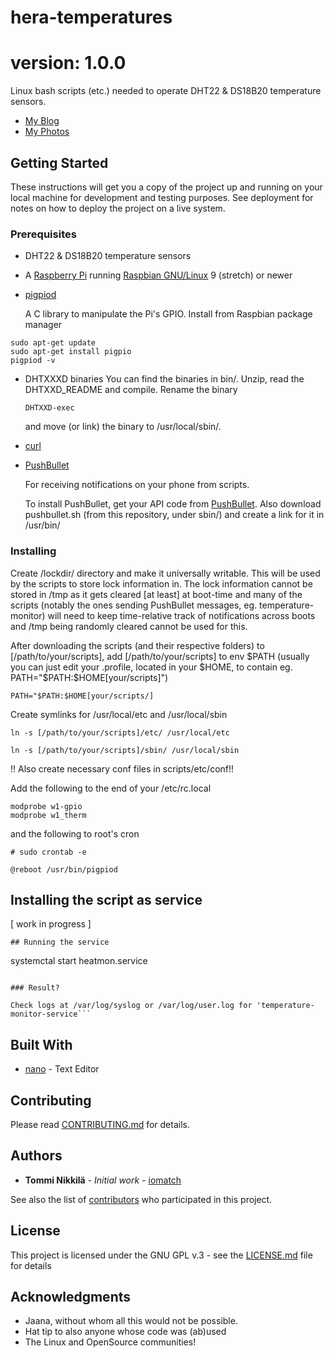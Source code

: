 # hera-temperatures
# version: 1.0.0
Linux bash scripts (etc.) needed to operate DHT22 & DS18B20 temperature sensors. 

 * [My Blog](http://f8.oire.fi/blog)
 * [My Photos](http://f8.oire.fi/)

## Getting Started

These instructions will get you a copy of the project up and running on your local machine for development and testing purposes. See deployment for notes on how to deploy the project on a live system.

### Prerequisites
 - DHT22 & DS18B20 temperature sensors
 
 - A [Raspberry Pi](https://www.raspberrypi.org/) running [Raspbian GNU/Linux](https://www.raspbian.org/) 9 (stretch) or newer
 
 - [pigpiod](https://github.com/guymcswain/pigpio-client/wiki/Install-and-configure-pigpiod) 

	A C library to manipulate the Pi's GPIO.
	Install from Raspbian package manager
```
sudo apt-get update
sudo apt-get install pigpio
pigpiod -v
```
 - DHTXXXD binaries
	You can find the binaries in bin/. Unzip, read the DHTXXD_README and compile. Rename the binary
	```
	DHTXXD-exec
	```
	and move (or link) the binary to /usr/local/sbin/.
	
 - [curl](http://curl.haxx.se)

 - [PushBullet](https://www.pushbullet.com/)

	For receiving notifications on your phone from scripts.
	
	To install PushBullet, get your API code from [PushBullet](https://www.pushbullet.com/). Also download pushbullet.sh (from this repository, under sbin/) and create a link for it in /usr/bin/

### Installing

Create /lockdir/ directory and make it universally writable. This will be used by the scripts to store lock information in. The lock information cannot be stored in /tmp as it gets cleared [at least] at boot-time and many of the scripts (notably the ones sending PushBullet messages, eg. temperature-monitor) will need to keep time-relative track of notifications across boots and /tmp being randomly cleared cannot be used for this.

After downloading the scripts (and their respective folders) to [/path/to/your/scripts], add [/path/to/your/scripts] to env $PATH (usually you can just edit your .profile, located in your $HOME, to contain eg. PATH="$PATH:$HOME[your/scripts]")

```
PATH="$PATH:$HOME[your/scripts/]
```

Create symlinks for /usr/local/etc and /usr/local/sbin
```
ln -s [/path/to/your/scripts]/etc/ /usr/local/etc
```
```
ln -s [/path/to/your/scripts]/sbin/ /usr/local/sbin
```

!! Also create necessary conf files in scripts/etc/conf!!

Add the following to the end of your /etc/rc.local

```
modprobe w1-gpio
modprobe w1_therm
```
and the following to root's cron

```
# sudo crontab -e
```
```
@reboot /usr/bin/pigpiod
```
## Installing the script as service
 [ work in progress ]

```
## Running the service

```
systemctal start heatmon.service
```

### Result?

Check logs at /var/log/syslog or /var/log/user.log for 'temperature-monitor-service```
```

## Built With

* [nano](https://www.nano-editor.org/) - Text Editor

## Contributing

Please read [CONTRIBUTING.md](https://gist.github.com/PurpleBooth/b24679402957c63ec426) for details.

## Authors

* **Tommi Nikkilä** - *Initial work* - [iomatch](https://github.com/iomatch) 

See also the list of [contributors](https://github.com/your/project/contributors) who participated in this project.

## License

This project is licensed under the GNU GPL v.3 - see the [LICENSE.md](LICENSE.md) file for details

## Acknowledgments

* Jaana, without whom all this would not be possible.
* Hat tip to also anyone whose code was (ab)used
* The Linux and OpenSource communities!

